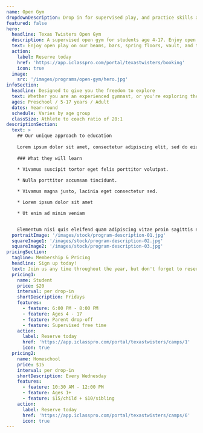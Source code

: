 ```yaml
---
name: Open Gym
dropdownDescription: Drop in for supervised play, and practice skills at your own pace.
featured: false
hero:
  headline: Texas Twisters Open Gym
  description: A supervised open gym for students age 4-17. Enjoy open play on our beams, bars, spring floors, vault, and trampolines!
  text: Enjoy open play on our beams, bars, spring floors, vault, and trampolines! It's gymnastics, your way, on your schedule.
  action:
    label: Reserve today
    href: 'https://app.iclasspro.com/portal/texastwisters/booking'
    icon: true
  image:
    src: '/images/programs/open-gym/hero.jpg'
infoSection:
  headline: Designed to give you the freedom to explore
  text: Whether you are an experienced gymnast, or you're exploring the sport for the first time, we want you to feel welcome here! Our coaching staff is right there to guide you and keep you safe. Open gym classes vary by age group. See details below!
  ages: Preschool / 5-17 years / Adult
  dates: Year-round
  schedule: Varies by age group
  classSize: Athlete to coach ratio of 20:1
descriptionSection:
  text: >
    ## Our unique approach to education
            
    Lorem ipsum dolor sit amet, consectetur adipiscing elit, sed do eiusmod tempor incididunt ut labore et dolore magna aliqua. Nisl pretium fusce id velit ut. Id porta nibh venenatis cras sed felis eget velit. Ut morbi tincidunt augue interdum velit. Ipsum faucibus vitae aliquet nec ullamcorper sit amet. Viverra orci sagittis eu volutpat odio facilisis mauris. Diam quis enim lobortis scelerisque fermentum. Viverra mauris in aliquam sem fringilla. 
        
    ### What they will learn
          
    * Vivamus suscipit tortor eget felis porttitor volutpat.

    * Nulla porttitor accumsan tincidunt.

    * Vivamus magna justo, lacinia eget consectetur sed.

    * Lorem ipsum dolor sit amet

    * Ut enim ad minim veniam


    Elementum nisi quis eleifend quam adipiscing vitae proin sagittis nisl. Viverra vitae congue eu consequat ac felis donec et odio. Euismod nisi porta lorem mollis aliquam ut porttitor. Sed nisi lacus sed viverra tellus. Augue lacus viverra vitae congue eu consequat ac felis donec. Elementum pulvinar etiam non quam lacus. Ut venenatis tellus in metus vulputate. Ultrices dui sapien eget mi proin sed libero enim. Id velit ut tortor pretium viverra suspendisse.
  portraitImage: '/images/stock/program-description-01.jpg'
  squareImage1: '/images/stock/program-description-02.jpg'
  squareImage2: '/images/stock/program-description-03.jpg'
pricingSection:
  tagline: Membership & Pricing
  headline: Sign up today!
  text: Join us any time throughout the year, but don't forget to reserve your spot in the class. We look forward to having you join us!
  pricing1:
    name: Student
    price: $20
    interval: per drop-in
    shortDescription: Fridays
    features:
      - feature: 6:00 PM - 8:00 PM
      - feature: Ages 4 - 17
      - feature: Parent drop-off
      - feature: Supervised free time
    action:
      label: Reserve today
      href: 'https://app.iclasspro.com/portal/texastwisters/camps/1'
      icon: true
  pricing2:
    name: Homeschool
    price: $15
    interval: per drop-in
    shortDescription: Every Wednesday
    features:
      - feature: 10:30 AM - 12:00 PM
      - feature: Ages 1+
      - feature: $15/child + $10/sibling
    action:
      label: Reserve today
      href: 'https://app.iclasspro.com/portal/texastwisters/camps/6'
      icon: true
---
```

